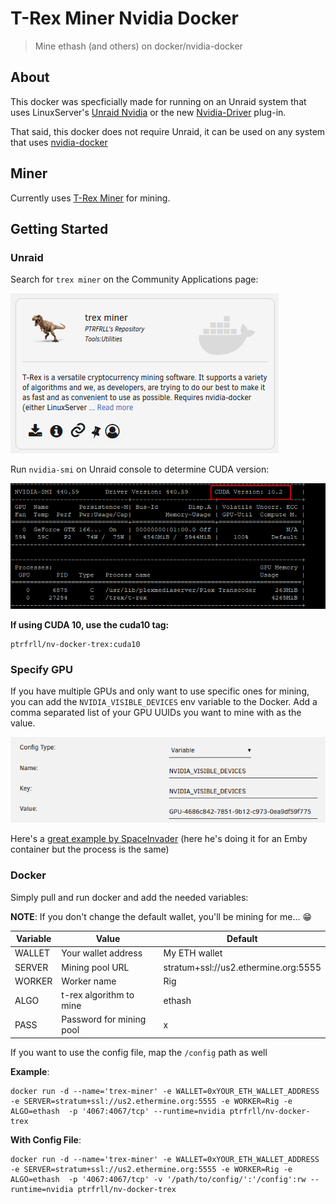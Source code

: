 # T-Rex Miner Nvidia Docker

> Mine ethash (and others) on docker/nvidia-docker

## About

This docker was specficially made for running on an Unraid system that uses LinuxServer's [Unraid Nvidia](https://forums.unraid.net/topic/77813-plugin-linuxserverio-unraid-nvidia/) or the new [Nvidia-Driver](https://forums.unraid.net/topic/98978-plugin-nvidia-driver/?tab=comments#comment-913250) plug-in.

That said, this docker does not require Unraid, it can be used on any system that uses [nvidia-docker](https://github.com/NVIDIA/nvidia-docker)

## Miner

Currently uses [T-Rex Miner](https://github.com/trexminer/T-Rex) for mining.

## Getting Started

### Unraid

Search for `trex miner` on the Community Applications page:

![community apps](examples/ca.png)

Run `nvidia-smi` on Unraid console to determine CUDA version:

![cuda version](examples/cuda.png)

**If using CUDA 10, use the cuda10 tag:**

```
ptrfrll/nv-docker-trex:cuda10
```

### Specify GPU

If you have multiple GPUs and only want to use specific ones for mining, you can add the `NVIDIA_VISIBLE_DEVICES` env variable to the Docker.
Add a comma separated list of your GPU UUIDs you want to mine with as the value.

![nvidia](examples/nvidia.png)

Here's a [great example by SpaceInvader](https://youtu.be/GOhHiFAXwOE?t=430) (here he's doing it for an Emby container but the process is the same)

### Docker

Simply pull and run docker and add the needed variables:

**NOTE**: If you don't change the default wallet, you'll be mining for me... :grin:

| Variable | Value                    | Default                              |
| -------- | ------------------------ | ------------------------------------ |
| WALLET   | Your wallet address      | My ETH wallet                        |
| SERVER   | Mining pool URL          | stratum+ssl://us2.ethermine.org:5555 |
| WORKER   | Worker name              | Rig                                  |
| ALGO     | t-rex algorithm to mine  | ethash                               |
| PASS     | Password for mining pool | x                                    |

If you want to use the config file, map the `/config` path as well

**Example**:

```
docker run -d --name='trex-miner' -e WALLET=0xYOUR_ETH_WALLET_ADDRESS -e SERVER=stratum+ssl://us2.ethermine.org:5555 -e WORKER=Rig -e ALGO=ethash  -p '4067:4067/tcp' --runtime=nvidia ptrfrll/nv-docker-trex
```

**With Config File**:

```
docker run -d --name='trex-miner' -e WALLET=0xYOUR_ETH_WALLET_ADDRESS -e SERVER=stratum+ssl://us2.ethermine.org:5555 -e WORKER=Rig -e ALGO=ethash  -p '4067:4067/tcp' -v '/path/to/config/':'/config':rw --runtime=nvidia ptrfrll/nv-docker-trex
```
